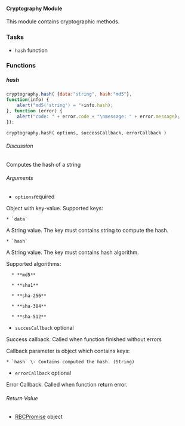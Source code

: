#### Cryptography Module

This module contains cryptographic methods.

### Tasks

  * `hash` function

### Functions

##### hash

```javascript
cryptography.hash( {data:"string", hash:"md5"},  
function(info) {  
    alert("md5('string') = "+info.hash);  
}, function (error) {  
    alert("code: " + error.code + "\nmessage: " + error.message);  
});
```

`cryptography.hash( options, successCallback, errorCallback )`

###### Discussion

Computes the hash of a string

###### Arguments

  * `options`required

Object with key-value. Supported keys:

    * `data`

A String value. The key must contains string to compute the hash.

    * `hash`

A String value. The key must contains hash algorithm.

Supported algorithms:

      * **md5**

      * **sha1**
      
      * **sha-256**
      
      * **sha-384**
      
      * **sha-512**

  * `succesCallback` optional

Success callback. Called when function finished without errors

Callback parameter is object which contains keys:

    * `hash` \- Contains computed the hash. (String)

  * `errorCallback` optional

Error Callback. Called when function return error.

###### Return Value

  * [RBCPromise](#kernel-promise) object